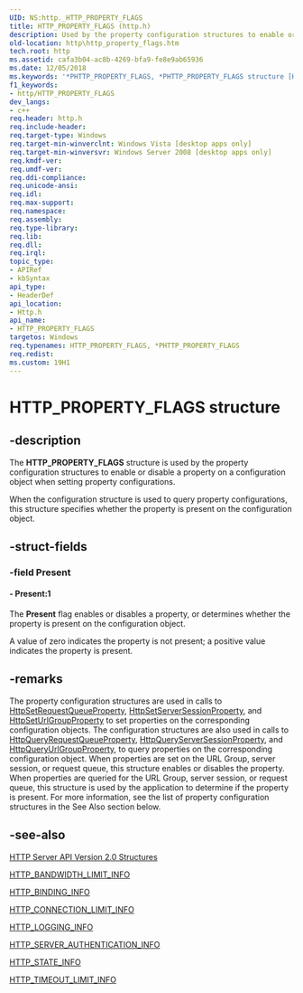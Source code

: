 ```yaml
---
UID: NS:http._HTTP_PROPERTY_FLAGS
title: HTTP_PROPERTY_FLAGS (http.h)
description: Used by the property configuration structures to enable or disable a property on a configuration object when setting property configurations.
old-location: http\http_property_flags.htm
tech.root: http
ms.assetid: cafa3b04-ac8b-4269-bfa9-fe8e9ab65936
ms.date: 12/05/2018
ms.keywords: '*PHTTP_PROPERTY_FLAGS, *PHTTP_PROPERTY_FLAGS structure [HTTP], HTTP_PROPERTY_FLAGS, HTTP_PROPERTY_FLAGS structure [HTTP], http.http_property_flags, http/*PHTTP_PROPERTY_FLAGS, http/HTTP_PROPERTY_FLAGS'
f1_keywords:
- http/HTTP_PROPERTY_FLAGS
dev_langs:
- c++
req.header: http.h
req.include-header: 
req.target-type: Windows
req.target-min-winverclnt: Windows Vista [desktop apps only]
req.target-min-winversvr: Windows Server 2008 [desktop apps only]
req.kmdf-ver: 
req.umdf-ver: 
req.ddi-compliance: 
req.unicode-ansi: 
req.idl: 
req.max-support: 
req.namespace: 
req.assembly: 
req.type-library: 
req.lib: 
req.dll: 
req.irql: 
topic_type:
- APIRef
- kbSyntax
api_type:
- HeaderDef
api_location:
- Http.h
api_name:
- HTTP_PROPERTY_FLAGS
targetos: Windows
req.typenames: HTTP_PROPERTY_FLAGS, *PHTTP_PROPERTY_FLAGS
req.redist: 
ms.custom: 19H1
---
```


# HTTP_PROPERTY_FLAGS structure


## -description


The <b>HTTP_PROPERTY_FLAGS</b> structure is used by the property configuration structures to enable or disable a property on a configuration object when setting property configurations.

When the configuration structure is used to query property configurations, this structure specifies whether the property is present on the configuration object.


## -struct-fields




### -field Present

 




#### - Present:1

The <b>Present</b> flag enables or disables a property, or determines whether the property is present on the configuration object.

A value of zero indicates the property is not present; a positive value indicates the property is present.


## -remarks



The property configuration structures are used in calls to <a href="https://docs.microsoft.com/windows/desktop/api/http/nf-http-httpsetrequestqueueproperty">HttpSetRequestQueueProperty</a>, <a href="https://docs.microsoft.com/windows/desktop/api/http/nf-http-httpsetserversessionproperty">HttpSetServerSessionProperty</a>, and <a href="https://docs.microsoft.com/windows/desktop/api/http/nf-http-httpseturlgroupproperty">HttpSetUrlGroupProperty</a> to set properties on the corresponding configuration objects. The configuration structures are also used in calls to <a href="https://docs.microsoft.com/windows/desktop/api/http/nf-http-httpqueryrequestqueueproperty">HttpQueryRequestQueueProperty</a>, <a href="https://docs.microsoft.com/windows/desktop/api/http/nf-http-httpqueryserversessionproperty">HttpQueryServerSessionProperty</a>, and <a href="https://docs.microsoft.com/windows/desktop/api/http/nf-http-httpqueryurlgroupproperty">HttpQueryUrlGroupProperty</a>,  to query properties on the corresponding configuration object. When properties are set on the URL Group, server session, or request queue, this structure enables or disables the property. When properties are queried for the URL Group, server session, or request queue, this structure is used by the application to determine if the property is present. For more information, see the list of property configuration structures in the See Also section below.




## -see-also




<a href="https://docs.microsoft.com/windows/desktop/Http/http-server-api-version-2-0-structures">HTTP Server API Version 2.0 Structures</a>



<a href="https://docs.microsoft.com/windows/desktop/api/http/ns-http-http_bandwidth_limit_info">HTTP_BANDWIDTH_LIMIT_INFO</a>



<a href="https://docs.microsoft.com/windows/desktop/api/http/ns-http-http_binding_info">HTTP_BINDING_INFO</a>



<a href="https://docs.microsoft.com/windows/desktop/api/http/ns-http-http_connection_limit_info">HTTP_CONNECTION_LIMIT_INFO</a>



<a href="https://docs.microsoft.com/windows/desktop/api/http/ns-http-http_logging_info">HTTP_LOGGING_INFO</a>



<a href="https://docs.microsoft.com/windows/desktop/api/http/ns-http-http_server_authentication_info">HTTP_SERVER_AUTHENTICATION_INFO</a>



<a href="https://docs.microsoft.com/windows/desktop/api/http/ns-http-http_state_info">HTTP_STATE_INFO</a>



<a href="https://docs.microsoft.com/windows/desktop/api/http/ns-http-http_timeout_limit_info">HTTP_TIMEOUT_LIMIT_INFO</a>
 

 

